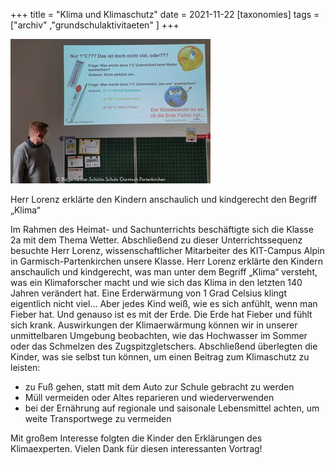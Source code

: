 +++
title = "Klima und Klimaschutz"
date = 2021-11-22
[taxonomies]
tags = ["archiv" ,"grundschulaktivitaeten" ]
+++

![](images/Klimawandel-Thema_20211120.jpg)

Herr Lorenz erklärte den Kindern anschaulich und kindgerecht den Begriff „Klima“

Im Rahmen des Heimat- und Sachunterrichts beschäftigte sich die Klasse 2a mit dem Thema Wetter. Abschließend zu dieser Unterrichtssequenz besuchte Herr Lorenz, wissenschaftlicher Mitarbeiter des KIT-Campus Alpin in Garmisch-Partenkirchen unsere Klasse. Herr Lorenz erklärte den Kindern anschaulich und kindgerecht, was man unter dem Begriff „Klima“ versteht, was ein Klimaforscher macht und wie sich das Klima in den letzten 140 Jahren verändert hat. Eine Erderwärmung von 1 Grad Celsius klingt eigentlich nicht viel… Aber jedes Kind weiß, wie es sich anfühlt, wenn man Fieber hat. Und genauso ist es mit der Erde. Die Erde hat Fieber und fühlt sich krank. Auswirkungen der Klimaerwärmung können wir in unserer unmittelbaren Umgebung beobachten, wie das Hochwasser im Sommer oder das Schmelzen des Zugspitzgletschers. Abschließend überlegten die Kinder, was sie selbst tun können, um einen Beitrag zum Klimaschutz zu leisten:

- zu Fuß gehen, statt mit dem Auto zur Schule gebracht zu werden
- Müll vermeiden oder Altes reparieren und wiederverwenden
- bei der Ernährung auf regionale und saisonale Lebensmittel achten, um weite Transportwege zu vermeiden

Mit großem Interesse folgten die Kinder den Erklärungen des Klimaexperten. Vielen Dank für diesen interessanten Vortrag!
